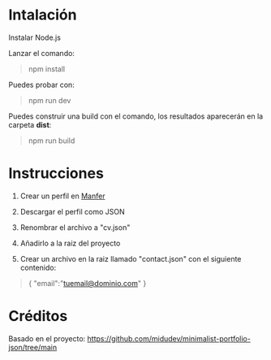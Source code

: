 # Intalación

Instalar Node.js

Lanzar el comando:

> npm install

Puedes probar con:

> npm run dev

Puedes construir una build con el comando, los resultados aparecerán en la carpeta **dist**:

> npm run build

# Instrucciones

1. Crear un perfil en [Manfer](https://www.getmanfred.com/)

2. Descargar el perfil como JSON

3. Renombrar el archivo a "cv.json"

4. Añadirlo a la raiz del proyecto

5. Crear un archivo en la raiz llamado "contact.json" con el siguiente contenido:

> { "email":"tuemail@dominio.com" }

# Créditos

Basado en el proyecto: https://github.com/midudev/minimalist-portfolio-json/tree/main
